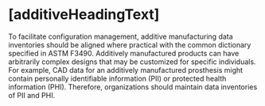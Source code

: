 # [additiveHeadingText]

To facilitate configuration management, additive manufacturing data inventories should be aligned where practical with the 
common dictionary specified in ASTM F3490. Additively manufactured products can have 
arbitrarily complex designs that may be customized for specific individuals. For example, 
CAD data for an additively manufactured prosthesis 
might contain personally identifiable 
information (PII) or protected health information (PHI). Therefore, organizations should maintain data 
inventories of PII and PHI.